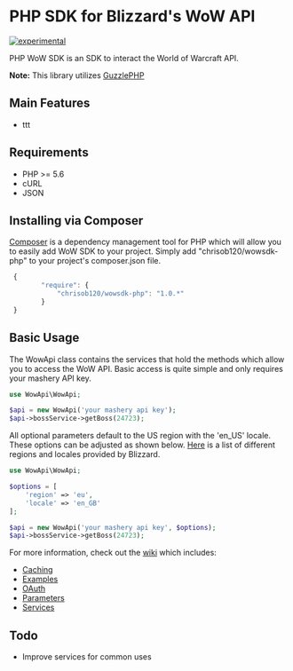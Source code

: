 # PHP SDK for Blizzard's WoW API
[![experimental](http://badges.github.io/stability-badges/dist/experimental.svg)](http://github.com/badges/stability-badges)

PHP WoW SDK is an SDK to interact the World of Warcraft API.

**Note:** This library utilizes [GuzzlePHP](http://guzzle.readthedocs.org/) 

## Main Features

* ttt

## Requirements

* PHP >= 5.6
* cURL
* JSON

## Installing via Composer

[Composer](http://getcomposer.org) is a dependency management tool for PHP which will allow you to easily add WoW SDK to your project. Simply add "chrisob120/wowsdk-php" to your project's composer.json file.

```javascript
 {
        "require": {
            "chrisob120/wowsdk-php": "1.0.*"
        }
 }
```

## Basic Usage

The WowApi class contains the services that hold the methods which allow you to access the WoW API. Basic access is quite simple and only requires your mashery API key.

```php
use WowApi\WowApi;

$api = new WowApi('your mashery api key');
$api->bossService->getBoss(24723);
```
All optional parameters default to the US region with the 'en_US' locale. These options can be adjusted as shown below. [Here](https://dev.battle.net/docs/read/community_apis) is a list of different regions and locales provided by Blizzard.
```php
use WowApi\WowApi;

$options = [
    'region' => 'eu',
    'locale' => 'en_GB'
];

$api = new WowApi('your mashery api key', $options);
$api->bossService->getBoss(24723);
```

For more information, check out the [wiki](https://github.com/chrisob120/wowsdk-php/wiki) which includes:
* [Caching](https://github.com/chrisob120/wowsdk-php/wiki/Caching)
* [Examples](https://github.com/chrisob120/wowsdk-php/wiki/Examples)
* [OAuth](https://github.com/chrisob120/wowsdk-php/wiki/OAuth)
* [Parameters](https://github.com/chrisob120/wowsdk-php/wiki/Parameters)
* [Services](https://github.com/chrisob120/wowsdk-php/wiki/Services)

## Todo

* Improve services for common uses
